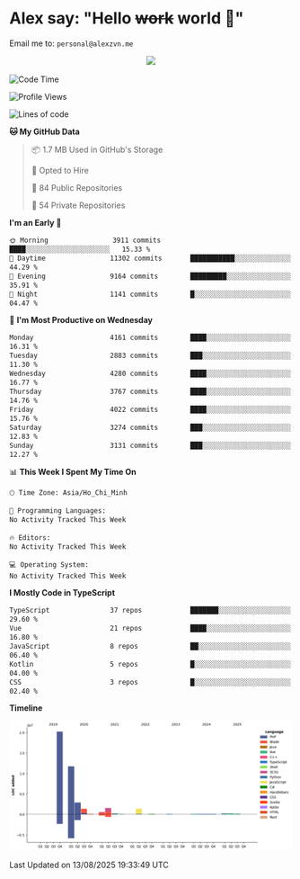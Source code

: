 # Alex say: "Hello ~~work~~ world 🐾"
Email me to: `personal@alexzvn.me`


<p align=center>
  <a href="https://skillicons.dev">
    <img src="https://skillicons.dev/icons?i=ts,js,php,nodejs,bun,vue,nuxt,react,svelte,tauri,laravel,rust,mongodb,docker,electron,redis,rabbitmq,tailwind,git,cloudflare,elysia,mysql,nginx,rollupjs,sentry,ubuntu,yarn,html,css,vite" />
  </a>
</p>

<!--START_SECTION:waka-->
![Code Time](http://img.shields.io/badge/Code%20Time-1%2C066%20hrs%2055%20mins-blue)

![Profile Views](http://img.shields.io/badge/Profile%20Views-0-blue)

![Lines of code](https://img.shields.io/badge/From%20Hello%20World%20I%27ve%20Written-41.0%20million%20lines%20of%20code-blue)

**🐱 My GitHub Data** 

> 📦 1.7 MB Used in GitHub's Storage 
 > 
> 💼 Opted to Hire
 > 
> 📜 84 Public Repositories 
 > 
> 🔑 54 Private Repositories 
 > 
**I'm an Early 🐤** 

```text
🌞 Morning                3911 commits        ████░░░░░░░░░░░░░░░░░░░░░   15.33 % 
🌆 Daytime                11302 commits       ███████████░░░░░░░░░░░░░░   44.29 % 
🌃 Evening                9164 commits        █████████░░░░░░░░░░░░░░░░   35.91 % 
🌙 Night                  1141 commits        █░░░░░░░░░░░░░░░░░░░░░░░░   04.47 % 
```
📅 **I'm Most Productive on Wednesday** 

```text
Monday                   4161 commits        ████░░░░░░░░░░░░░░░░░░░░░   16.31 % 
Tuesday                  2883 commits        ███░░░░░░░░░░░░░░░░░░░░░░   11.30 % 
Wednesday                4280 commits        ████░░░░░░░░░░░░░░░░░░░░░   16.77 % 
Thursday                 3767 commits        ████░░░░░░░░░░░░░░░░░░░░░   14.76 % 
Friday                   4022 commits        ████░░░░░░░░░░░░░░░░░░░░░   15.76 % 
Saturday                 3274 commits        ███░░░░░░░░░░░░░░░░░░░░░░   12.83 % 
Sunday                   3131 commits        ███░░░░░░░░░░░░░░░░░░░░░░   12.27 % 
```


📊 **This Week I Spent My Time On** 

```text
🕑︎ Time Zone: Asia/Ho_Chi_Minh

💬 Programming Languages: 
No Activity Tracked This Week

🔥 Editors: 
No Activity Tracked This Week

💻 Operating System: 
No Activity Tracked This Week
```

**I Mostly Code in TypeScript** 

```text
TypeScript               37 repos            ███████░░░░░░░░░░░░░░░░░░   29.60 % 
Vue                      21 repos            ████░░░░░░░░░░░░░░░░░░░░░   16.80 % 
JavaScript               8 repos             ██░░░░░░░░░░░░░░░░░░░░░░░   06.40 % 
Kotlin                   5 repos             █░░░░░░░░░░░░░░░░░░░░░░░░   04.00 % 
CSS                      3 repos             █░░░░░░░░░░░░░░░░░░░░░░░░   02.40 % 
```



**Timeline**

![Lines of Code chart](https://raw.githubusercontent.com/alexzvn/alexzvn/main/assets/bar_graph.png)


 Last Updated on 13/08/2025 19:33:49 UTC
<!--END_SECTION:waka-->
